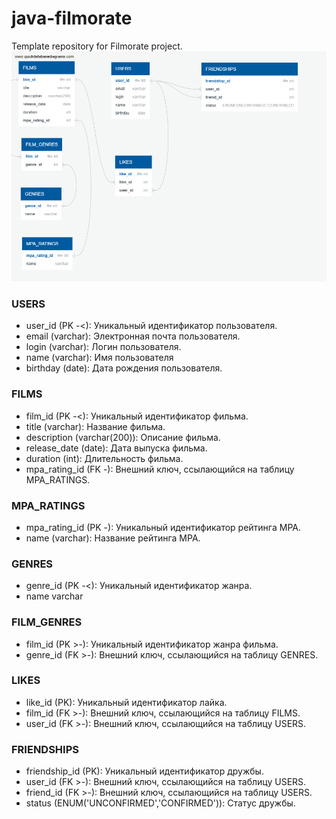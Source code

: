 # java-filmorate
Template repository for Filmorate project.
![Схема базы данных](diagram.png)

### USERS
* user_id (PK -<): Уникальный идентификатор пользователя.
* email (varchar): Электронная почта пользователя.
* login (varchar): Логин пользователя.
* name (varchar): Имя пользователя
* birthday (date): Дата рождения пользователя.

### FILMS
* film_id (PK -<): Уникальный идентификатор фильма.
* title (varchar): Название фильма.
* description (varchar(200)): Описание фильма.
* release_date (date): Дата выпуска фильма.
* duration (int): Длительность фильма.
* mpa_rating_id (FK -): Внешний ключ, ссылающийся на таблицу MPA_RATINGS.


### MPA_RATINGS
* mpa_rating_id (PK -): Уникальный идентификатор рейтинга МРА.
* name (varchar): Название рейтинга МРА.

### GENRES
* genre_id (PK -<): Уникальный идентификатор жанра.
* name varchar

### FILM_GENRES

* film_id (PK >-): Уникальный идентификатор жанра фильма.
* genre_id (FK >-): Внешний ключ, ссылающийся на таблицу GENRES.

### LIKES

* like_id (PK): Уникальный идентификатор лайка.
* film_id (FK >-): Внешний ключ, ссылающийся на таблицу FILMS.
* user_id (FK >-): Внешний ключ, ссылающийся на таблицу USERS.

### FRIENDSHIPS

* friendship_id (PK): Уникальный идентификатор дружбы.
* user_id (FK >-): Внешний ключ, ссылающийся на таблицу USERS.
* friend_id (FK >-): Внешний ключ, ссылающийся на таблицу USERS.
* status (ENUM('UNCONFIRMED','CONFIRMED')): Статус дружбы.